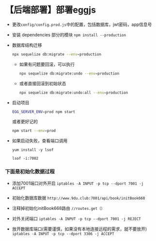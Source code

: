 # 【后端部署】部署eggjs

- 更改`config/config.prod.js`中的配置，包括数据库，jwt密码，app信息号

- 安装 dependencies 部分的模块
`npm install --production `

- 数据库结构迁移
    ```bash
    npx sequelize db:migrate --env=production
    ```
    - 如果有问题要回滚，可以执行
        ```bash
        npx sequelize db:migrate:undo --env=production
        ```
    - 或者直接回滚到初始状态
        ```bash
        npx sequelize db:migrate:undo:all --env=production
        ```

- 启动项目 
    ```bash
    EGG_SERVER_ENV=prod npm start
    ```
    或者更好记的
    ```bash
    npm start --env=prod
    ```

- 如果启动失败，查看端口调用
    
    `yum install -y lsof`
    
    `lsof -i:7002`

### 下面是初始化数据过程

- 添加7001端口对外开启
    `iptables -A INPUT -p tcp --dport 7001 -j ACCEPT`

- 初始化数据库数据
    `http://www.9du.club:7001/api/book/initBook668`

- 注释掉初始化initBook668路由
    `//routes.get（）`

- 对外关闭端口
    `iptables -A INPUT -p tcp --dport 7001 -j REJECT`

- 放开数据库端口(需要谨慎，如果没有本地连接远程的需求，就不要放开)
    `iptables -A INPUT -p tcp --dport 3306 -j ACCEPT`

